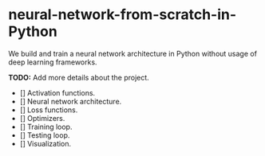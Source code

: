 # neural-network-from-scratch-in-Python
We build and train a neural network architecture in Python without usage of deep learning frameworks.

**TODO:** Add more details about the project.
- [] Activation functions.
- [] Neural network architecture.
- [] Loss functions.
- [] Optimizers.
- [] Training loop.
- [] Testing loop.
- [] Visualization.
